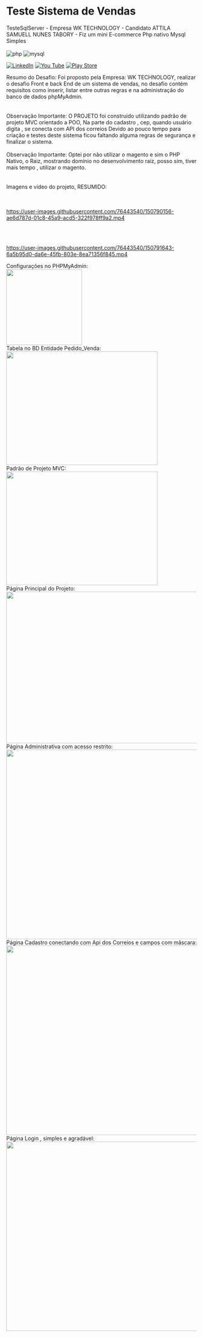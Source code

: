 <h1>  Teste Sistema de Vendas </h1>
TesteSqlServer - Empresa WK TECHNOLOGY - Candidato ATTILA SAMUELL NUNES TABORY - Fiz um mini E-commerce Php nativo Mysql Simples

<div style="display:inline_block"><br/>
  <img align"center" alt="php" src="https://img.shields.io/badge/PHP-777BB4?style=for-the-badge&logo=php&logoColor=white"/>
  <img align"center" alt="mysql" src="https://img.shields.io/badge/MySQL-00000F?style=for-the-badge&logo=mysql&logoColor=white"/>
  
  
 
</div>

[![LinkedIn ](https://img.shields.io/badge/LinkedIn-0077B5?style=for-the-badge&logo=linkedin&logoColor=white)](https://www.linkedin.com/in/attila-samuell-98291216b/)
[![You Tube](https://img.shields.io/badge/YouTube-FF0000?style=for-the-badge&logo=youtube&logoColor=white)](https://www.youtube.com/channel/UCuX9fZZa3eR4LACYTPVZg5A/videos)
[![Play Store](https://img.shields.io/badge/Google_Play-414141?style=for-the-badge&logo=google-play&logoColor=white)](https://play.google.com/store/apps/details?id=attila.QRCodeGeradorLeitor&hl=pt_BR&gl=US)
<br>

<div>Resumo do Desafio: Foi proposto pela Empresa: WK TECHNOLOGY, realizar o desafio Front e back End de um sistema de vendas, no desafio contém requisitos como inserir, listar  entre outras regras e na administração do banco de dados phpMyAdmin. </div>
<br>
<br>
<div>Observação Importante:  O PROJETO foi construido utilizando padrão de projeto MVC orientado a POO, Na parte do cadastro , cep, quando usuário digita , se conecta com API dos correios Devido ao pouco tempo para criação e testes deste sistema ficou faltando alguma regras de segurança e finalizar o sistema. </div>
<br>
<div> Observação Importante: Optei por não utilizar o magento e sim o PHP Nativo, o Raiz, mostrando domínio no desenvolvimento raiz, posso sim, tiver mais tempo , utilizar o magento.  </div>

<br>
<br>
<div>Imagens e vídeo do projeto, RESUMIDO:</div>
<br>
<br>




https://user-images.githubusercontent.com/76443540/150790156-ae6d787d-01c8-45a9-acd5-322f978ff9a2.mp4

<br>
<br>


https://user-images.githubusercontent.com/76443540/150791643-6a5b95d0-da6e-45fb-803e-8ea71356f845.mp4






<div> Configurações no PHPMyAdmin: </div>
<img src="https://user-images.githubusercontent.com/76443540/150731345-e4517b26-8e0a-4273-a139-60b746ba9927.png" width="200px" height="200px" />
<br>

<div> Tabela no BD Entidade Pedido_Venda: </div>
<img src="https://user-images.githubusercontent.com/76443540/150731705-14fa748a-e79b-4dca-8745-f7854f5bd0c7.png" width="400px" height="300px" />
<br>

<div> Padrão de Projeto MVC: </div>
<img src="https://user-images.githubusercontent.com/76443540/150731820-605d03a4-9636-48fc-87b7-e06db68c91c4.png" width="400px" height="300px" />
<br>

<div> Página Principal do Projeto: </div>
<img src="https://user-images.githubusercontent.com/76443540/150732211-1fc72b9d-c799-4cf3-856c-266d33b00a3b.png" width="600px" height="400px" />
<br>

<div> Página Administrativa com acesso restrito: </div>
<img src="https://user-images.githubusercontent.com/76443540/150732391-f5a9b99e-b84d-46dd-aa6e-750c29506d64.png" width="600px" height="500px" />




<div> Página Cadastro conectando com Api dos Correios e campos com mâscara: </div>
<img src="https://user-images.githubusercontent.com/76443540/150732713-30957d81-ec60-4a19-9535-f01f0a516940.png" width="900px" height="500px" />

<div> Página Login , simples e agradável: </div>
<img src="https://user-images.githubusercontent.com/76443540/150732931-12f3fbec-1d7d-48b7-b121-53f991316f1d.png" width="800px" height="500px" />





